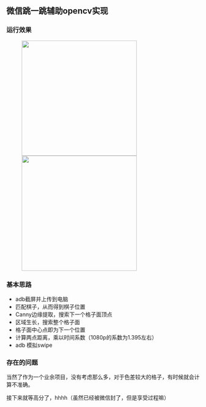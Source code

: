 ## 微信跳一跳辅助opencv实现
### 运行效果
<figure class="half">
<image src="https://github.com/csuhan/wechatJump/blob/master/img/1_41.png" width="300" /><image src="https://github.com/csuhan/wechatJump/blob/master/img/4_26500.png" width="300" />
</figure>

### 基本思路
* adb截屏并上传到电脑
* 匹配棋子，从而得到棋子位置
* Canny边缘提取，搜索下一个格子面顶点
* 区域生长，搜索整个格子面
* 格子面中心点即为下一个位置
* 计算两点距离，乘以时间系数（1080p的系数为1.395左右）
* adb 模拟swipe
### 存在的问题
当然了作为一个业余项目，没有考虑那么多，对于色差较大的格子，有时候就会计算不准确。

接下来就等高分了，hhhh（虽然已经被微信封了，但是享受过程嘛）
